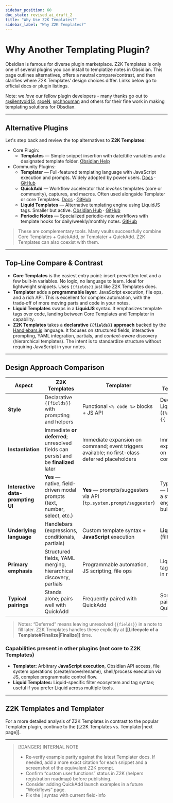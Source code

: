 ```yaml
---
sidebar_position: 60
doc_state: revised_ai_draft_2
title: "Why Use Z2K Templates?"
sidebar_label: "Why Z2K Templates?"
---
```

# Why Another Templating Plugin?

Obsidian is famous for diverse plugin marketplace. Z2K Templates is only one of several plugins you can install to templatize notes in Obsidian. This page outlines alternatives, offers a neutral compare/contrast, and then clarifies where Z2K Templates’ design choices differ. Links below go to official docs or plugin listings.

Note: we *love* our fellow plugin developers - many thanks go out to [@silentvoid13](https://github.com/SilentVoid13), [@oeN](https://github.com/oeN), [@chhouman](https://github.com/chhoumann) and others for their fine work in making templating solutions for Obsdian. 

---
## Alternative Plugins
Let's step back and review the top alternatives to **Z2K Templates**:

- Core Plugin:
	- **Templates** — Simple snippet insertion with date/title variables and a designated template folder. [Obsidian Help](https://help.obsidian.md/plugins/templates)
- Community Plugins:
	- **Templater** — Full-featured templating language with JavaScript execution and prompts. Widely adopted by power users. [Docs](https://silentvoid13.github.io/Templater/introduction.html) · [GitHub](https://github.com/SilentVoid13/Templater)
	- **QuickAdd** — Workflow accelerator that *invokes* templates (core or community), captures, and macros. Often used alongside Templater or core Templates. [Docs](https://quickadd.obsidian.guide/docs/) · [GitHub](https://github.com/chhoumann/quickadd)
	- **Liquid Templates** — Alternative templating engine using LiquidJS tags. Smaller but active. [Obsidian Hub](https://publish.obsidian.md/hub/02%2B-%2BCommunity%2BExpansions/02.05%2BAll%2BCommunity%2BExpansions/Plugins/liquid-templates) · [GitHub](https://github.com/oeN/liquid-template)
	- **Periodic Notes** — Specialized periodic-note workflows with template hooks for daily/weekly/monthly notes. [GitHub](https://github.com/liamcain/obsidian-periodic-notes)

> These are complementary tools. Many vaults successfully combine Core Templates + QuickAdd, or Templater + QuickAdd. Z2K Templates can also coexist with them.

---
## Top‑Line Compare & Contrast

- **Core Templates** is the easiest entry point: insert prewritten text and a few built‑in variables. No logic, no language to learn. Ideal for lightweight snippets. Uses `{{fields}}` just like Z2K Templates does.
- **Templater** adds a **programmable layer**: JavaScript execution, file ops, and a rich API. This is excellent for complex automation, with the trade‑off of more moving parts and code in your notes.
- **Liquid Templates** swaps in a **LiquidJS** syntax. It emphasizes template tags over code, landing between Core Templates and Templater in capability.
- **Z2K Templates** takes a **declarative `{{fields}}` approach** backed by the [Handlebars.js](https://handlebarsjs.com/) language. It focuses on structured fields, interactive prompting, YAML integration, partials, and *context-aware* discovery (hierarchical templates). The intent is to standardize structure without requiring JavaScript in your notes.

---
## Design Approach Comparison

| Aspect                            | **Z2K Templates**                                                                   | **Templater**                                                                                  | **Liquid Templates**                                          |
| --------------------------------- | ----------------------------------------------------------------------------------- | ---------------------------------------------------------------------------------------------- | ------------------------------------------------------------- |
| **Style**                         | Declarative `{{fields}}` with prompting and helpers                                 | Functional `<% code %>` blocks + JS API                                                        | Declarative Liquid tags (`{% ... %}`, `{{ ... }}`)            |
| **Instantiation**                 | Immediate **or deferred**; unresolved fields can persist and be **finalized** later | Immediate expansion on command; event triggers available; no first-class deferred placeholders | Immediate expansion on command                                |
| **Interactive data-prompting UI** | **Yes** — native, field-driven modal prompts (text, number, select, etc.)           | **Yes** — prompts/suggesters via API (`tp.system.prompt/suggester`)                            | Typically **No** — Liquid is a static engine (no built-in UI) |
| **Underlying language**           | Handlebars (expressions, conditionals, partials)                                    | Custom template syntax + **JavaScript** execution                                              | **LiquidJS** (filters/tags)                                   |
| **Primary emphasis**              | Structured fields, YAML merging, hierarchical discovery, partials                   | Programmable automation, JS scripting, file ops                                                | Liquid-style tags/filters in notes                            |
| **Typical pairings**              | Stands alone; pairs well with QuickAdd                                              | Frequently paired with QuickAdd                                                                | Sometimes paired with QuickAdd                                |

> Notes: “Deferred” means leaving unresolved `{{fields}}` in a note to fill later. Z2K Templates handles these explicitly at **[[Lifecycle of a Template#Finalize|Finalize]]** time.

### Capabilities present in other plugins (not core to Z2K Templates)
- **Templater:** Arbitrary **JavaScript execution**, Obsidian API access, file system operations (create/move/rename), shell/process execution via JS, complex programmatic control flow.
- **Liquid Templates:** Liquid-specific filter ecosystem and tag syntax; useful if you prefer Liquid across multiple tools.

---
## Z2K Templates and Templater

For a more detailed analysis of Z2K Templates in contrast to the popular Templater plugin, continue to the [[Z2K Templates vs. Templater|next page]].

---

> [!DANGER] INTERNAL NOTE
>
> - Re‑verify example parity against the latest Templater docs. If needed, add a more exact citation for each snippet and a screenshot of the equivalent Z2K prompt.
> - Confirm “custom user functions” status in Z2K (helpers registration roadmap) before publishing.
> - Consider adding QuickAdd launch examples in a future “Workflows” page.
> - Fix the | syntax with current field-info


